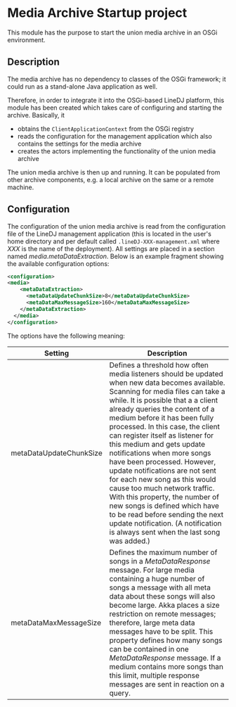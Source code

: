 # Media Archive Startup project

This module has the purpose to start the union media archive in an OSGi
environment.

## Description

The media archive has no dependency to classes of the OSGi framework; it
could run as a stand-alone Java application as well.

Therefore, in order to integrate it into the OSGi-based LineDJ platform, this
module has been created which takes care of configuring and starting the
archive. Basically, it

* obtains the `ClientApplicationContext` from the OSGi registry
* reads the configuration for the management application which also contains
the settings for the media archive
* creates the actors implementing the functionality of the union media archive

The union media archive is then up and running. It can be populated from
other archive components, e.g. a local archive on the same or a remote
machine.

## Configuration

The configuration of the union media archive is read from the configuration
file of the LineDJ management application (this is located in the user's home
directory and per default called `.lineDJ-XXX-management.xml` where _XXX_ is
the name of the deployment). All settings are placed in a section named
_media.metaDataExtraction_. Below is an example fragment showing the
available configuration options:

```xml
<configuration>
<media>
    <metaDataExtraction>
      <metaDataUpdateChunkSize>8</metaDataUpdateChunkSize>
      <metaDataMaxMessageSize>160</metaDataMaxMessageSize>
    </metaDataExtraction>
  </media>
</configuration>
```

The options have the following meaning:

| Setting | Description |
| ------- | ----------- |
| metaDataUpdateChunkSize | Defines a threshold how often media listeners should be updated when new data becomes available. Scanning for media files can take a while. It is possible that a a client already queries the content of a medium before it has been fully processed. In this case, the client can register itself as listener for this medium and gets update notifications when more songs have been processed. However, update notifications are not sent for each new song as this would cause too much network traffic. With this property, the number of new songs is defined which have to be read before sending the next update notification. (A notification is always sent when the last song was added.) |
| metaDataMaxMessageSize | Defines the maximum number of songs in a _MetaDataResponse_ message. For large media containing a huge number of songs a message with all meta data about these songs will also become large. Akka places a size restriction on remote messages; therefore, large meta data messages have to be split. This property defines how many songs can be contained in one _MetaDataResponse_ message. If a medium contains more songs than this limit, multiple response messages are sent in reaction on a query. |
